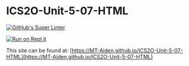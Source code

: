 # ICS2O-Unit-5-07-HTML

[![GitHub's Super Linter](https://github.com/MT-Aiden/ICS2O-Unit-5-07-HTML/workflows/GitHub's%20Super%20Linter/badge.svg)](https://github.com/MT-Aiden/ICS2O-Unit-5-07-HTML/actions)

[![Run on Repl.it](https://repl.it/badge/github/MT-Aiden/ICS2O-Unit-5-07-HTML)](https://repl.it/github/MT-Aiden/ICS2O-Unit-5-07-HTML)

This site can be found at: [https://MT-Aiden.github.io/ICS2O-Unit-5-07-HTML](https://MT-Aiden.github.io/ICS2O-Unit-5-07-HTML)
